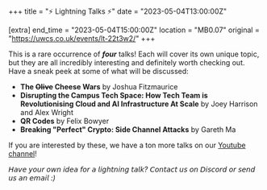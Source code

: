 +++
title = "⚡ Lightning Talks ⚡"
date = "2023-05-04T13:00:00Z"

[extra]
end_time = "2023-05-04T15:00:00Z"
location = "MB0.07"
original = "https://uwcs.co.uk/events/lt-22t3w2/"
+++

This is a rare occurrence of ***four*** talks! Each will cover its own unique topic, but they are all incredibly interesting and definitely worth checking out. Have a sneak peek at some of what will be discussed:

- **The  ~~Olive~~ Cheese Wars** by Joshua Fitzmaurice
- **Disrupting the Campus Tech Space: How Tech Team is Revolutionising Cloud and AI Infrastructure At Scale** by Joey Harrison and Alex Wright
- **QR Codes** by Felix Bowyer
- **Breaking "Perfect" Crypto: Side Channel Attacks** by Gareth Ma

If you are interested by these, we have a ton more talks on our [Youtube channel](https://youtube.com/playlist?list=PLM7py5yAB4FxS3FzpBD4BA29M6Ue5qyVe)!

*𝘏𝘢𝘷𝘦 𝘺𝘰𝘶𝘳 𝘰𝘸𝘯 𝘪𝘥𝘦𝘢 𝘧𝘰𝘳 𝘢 𝘭𝘪𝘨𝘩𝘵𝘯𝘪𝘯𝘨 𝘵𝘢𝘭𝘬? 𝘊𝘰𝘯𝘵𝘢𝘤𝘵 𝘶𝘴 𝘰𝘯 𝘋𝘪𝘴𝘤𝘰𝘳𝘥 𝘰𝘳 𝘴𝘦𝘯𝘥 𝘶𝘴 𝘢𝘯 𝘦𝘮𝘢𝘪𝘭 :)*
